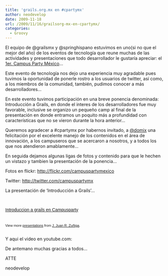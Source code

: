 ```yaml
---
title: 'grails.org.mx en #cpartymx'
author: neodevelop
date: 2009-11-18
url: /2009/11/16/grailsorg-mx-en-cpartymx/
categories:
  - Groovy
---
```

El equipo de @grailsmx y @springhispano estuvimos en uno(si no que el mejor del a&ntilde;o) de los eventos de tecnolog&iacute;a que reune muchas de las actividades y presentaciones que todo desarrollador le gustar&iacute;a apreciar: el [1er. Campus Party M&eacute;xico][1]&#8230;

Este evento de tecnolog&iacute;a nos dejo una experiencia muy agradable pues tuvimos la oportunidad de ponerle rostro a los usuarios de twitter, as&iacute; como, a los miembros de la comunidad, tambi&eacute;n, pudimos conocer a m&aacute;s desarrolladores&#8230;

En este evento tuvimos participaci&oacute;n en una breve ponencia denominada: Introducci&oacute;n a Grails, en donde el interes de los desarrolladores fue muy favorable, inclusive se organizo un peque&ntilde;o camp al final de la presentaci&oacute;n en donde entramos un poquito m&aacute;s a profundidad con caracter&iacute;sticas que no se vieron durante la hora anterior&#8230;

Queremos agradecer a #cpartymx por habernos invitado, a [@domix][2] una felicitaci&oacute;n por el excelente manejo de los contenidos en el &aacute;rea de innovaci&oacute;n, a los campuseros que se acercaron a nosotros, y a todos los que nos atendieron amablamente&#8230;

En seguida dejamos algunas ligas de fotos y contenido para que le hechen un vistazo y tambien la presentaci&oacute;n de la ponencia&#8230;

Fotos en flickr: <http://flickr.com/campuspartymexico>

Twitter: <http://twitter.com/campuspartymx>

La presentaci&oacute;n de &#8216;Introducci&oacute;n a Grails&#8217;&#8230;

&nbsp;

<div id='__ss_2513930' style='width:425px;text-align:left'>
  <a style='font:14px Helvetica,Arial,Sans-serif;display:block;margin:12px 0 3px 0;text-decoration:underline;' title='Introduccion a grails en Campusparty' href='http://www.slideshare.net/neodevelop/introduccion-a-grails-en-campusparty'>Introduccion a grails en Campusparty</a><br /> </p> 
  
  <div style='font-size:11px;font-family:tahoma,arial;height:26px;padding-top:2px;'>
    View more <a style='text-decoration:underline;' href='http://www.slideshare.net/'>presentations</a> from <a style='text-decoration:underline;' href='http://www.slideshare.net/neodevelop'>J. Juan R. Zu&ntilde;iga</a>.
  </div></p>
</div>

Y aqui el video en youtube.com:



De antemano muchas gracias a todos&#8230;

ATTE

neodevelop

 [1]: http://www.campus-party.com.mx/
 [2]: http://twitter.com/domix